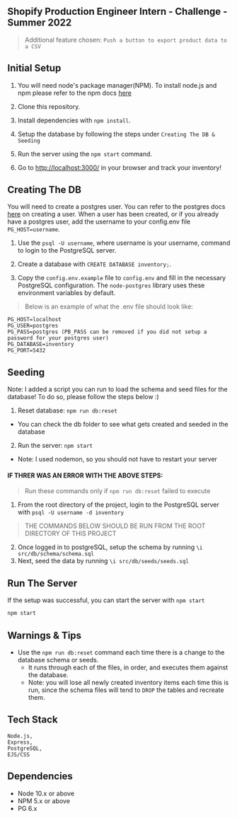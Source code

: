 ## Shopify Production Engineer Intern - Challenge - Summer 2022

> Additional feature chosen: `Push a button to export product data to a CSV`

## Initial Setup

1. You will need node's package manager(NPM). To install node.js and npm please refer to the npm docs [here]('https://docs.npmjs.com/downloading-and-installing-node-js-and-npm')

2. Clone this repository.
3. Install dependencies with `npm install`.
4. Setup the database by following the steps under `Creating The DB & Seeding`
5. Run the server using the `npm start` command.
6. Go to <http://localhost:3000/> in your browser and track your inventory!

## Creating The DB

You will need to create a postgres user. You can refer to the postgres docs [here]('https://www.postgresql.org/docs/8.0/sql-createuser.html') on creating a user. When a user has been created, or if you already have a postgres user, add the username to your config.env file `PG_HOST=username`.

1. Use the `psql -U username`, where username is your username, command to login to the PostgreSQL server.

2. Create a database with `CREATE DATABASE inventory;`.

3. Copy the `config.env.example` file to `config.env` and fill in the necessary PostgreSQL configuration. The `node-postgres` library uses these environment variables by default.

> Below is an example of what the .env file should look like:

```
PG_HOST=localhost
PG_USER=postgres
PG_PASS=postgres (PB_PASS can be removed if you did not setup a password for your postgres user)
PG_DATABASE=inventory
PG_PORT=5432
```

## Seeding

Note: I added a script you can run to load the schema and seed files for the database! To do so, please follow the steps below :)

1. Reset database: `npm run db:reset`

- You can check the db folder to see what gets created and seeded in the database

2. Run the server: `npm start`

- Note: I used nodemon, so you should not have to restart your server

#### IF THRER WAS AN ERROR WITH THE ABOVE STEPS:

> Run these commands only if `npm run db:reset` failed to execute

1. From the root directory of the project, login to the PostgreSQL server with `psql -U username -d inventory`

> THE COMMANDS BELOW SHOULD BE RUN FROM THE ROOT DIRECTORY OF THIS PROJECT

2. Once logged in to postgreSQL, setup the schema by running
   `\i src/db/schema/schema.sql`
3. Next, seed the data by running `\i src/db/seeds/seeds.sql`

## Run The Server

If the setup was successful, you can start the server with `npm start`

```zsh
npm start
```

## Warnings & Tips

- Use the `npm run db:reset` command each time there is a change to the database schema or seeds.
  - It runs through each of the files, in order, and executes them against the database.
  - Note: you will lose all newly created inventory items each time this is run, since the schema files will tend to `DROP` the tables and recreate them.

## Tech Stack

```
Node.js,
Express,
PostgreSQL,
EJS/CSS
```

## Dependencies

- Node 10.x or above
- NPM 5.x or above
- PG 6.x
